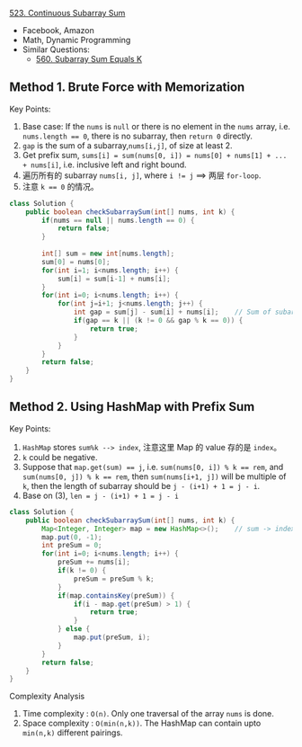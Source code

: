 [523. Continuous Subarray Sum](https://leetcode.com/problems/continuous-subarray-sum/)

* Facebook, Amazon
* Math, Dynamic Programming
* Similar Questions:
    * [560. Subarray Sum Equals K](https://leetcode.com/problems/subarray-sum-equals-k/)


## Method 1. Brute Force with Memorization
Key Points:
1. Base case: If the `nums` is `null` or there is no element in the `nums` array, i.e. `nums.length == 0`, there is no 
subarray, then `return 0` directly.
2. `gap` is the sum of a subarray,`nums[i,j]`, of size at least 2.
3. Get prefix sum, `sums[i] = sum(nums[0, i]) = nums[0] + nums[1] + ... + nums[i]`, i.e. inclusive left and right bound. 
4. 遍历所有的 subarray `nums[i, j]`, where `i != j` ==> 两层 `for-loop`.
5. 注意 `k == 0` 的情况。
```java
class Solution {
    public boolean checkSubarraySum(int[] nums, int k) {
        if(nums == null || nums.length == 0) {
            return false;
        }
        
        int[] sum = new int[nums.length];
        sum[0] = nums[0];
        for(int i=1; i<nums.length; i++) {
            sum[i] = sum[i-1] + nums[i];
        }
        for(int i=0; i<nums.length; i++) {
            for(int j=i+1; j<nums.length; j++) {
                int gap = sum[j] - sum[i] + nums[i];    // Sum of subarray `nums[i, j]`
                if(gap == k || (k != 0 && gap % k == 0)) {
                    return true;
                }
            }
        }
        return false;
    }
}
```


## Method 2. Using HashMap with Prefix Sum
Key Points:
1. `HashMap` stores `sum%k --> index`, 注意这里 Map 的 value 存的是 `index`。
2. `k` could be negative.
3. Suppose that `map.get(sum) == j`, i.e. `sum(nums[0, i]) % k == rem`, and `sum(nums[0, j]) % k == rem`, then `sum(nums[i+1, j])` will be multiple of `k`, then the length of subarray should be `j - (i+1) + 1 = j - i`.
4. Base on (3), `len = j - (i+1) + 1 = j - i`
```java
class Solution {
    public boolean checkSubarraySum(int[] nums, int k) {
        Map<Integer, Integer> map = new HashMap<>();    // sum -> index
        map.put(0, -1);
        int preSum = 0;
        for(int i=0; i<nums.length; i++) {
            preSum += nums[i];
            if(k != 0) {
                preSum = preSum % k;
            }
            if(map.containsKey(preSum)) {
                if(i - map.get(preSum) > 1) {
                    return true;
                }
            } else {
                map.put(preSum, i);
            }
        }
        return false;
    }
}
```
Complexity Analysis
1. Time complexity : `O(n)`. Only one traversal of the array `nums` is done.
2. Space complexity : `O(min(n,k))`. The HashMap can contain upto `min(n,k)` different pairings.
